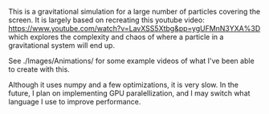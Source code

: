 This is a gravitational simulation for a large number of particles covering the screen.
It is largely based on recreating this youtube video: https://www.youtube.com/watch?v=LavXSS5Xtbg&pp=ygUFMnN3YXA%3D
which explores the complexity and chaos of where a particle in a gravitational system will end up.

See ./Images/Animations/ for some example videos of what I've been able to create with this.

Although it uses numpy and a few optimizations, it is very slow. In the future, I plan on implementing GPU paralellization,
and I may switch what language I use to improve performance.
